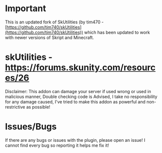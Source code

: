 # Important

This is an updated fork of SkUtilities (by tim470 - [https://github.com/tim740/skUtilities](https://github.com/tim740/skUtilities)) which has been updated to work with newer versions of Skript and Minecraft.


# skUtilities - https://forums.skunity.com/resources/26

Disclaimer: This addon can damage your server if used wrong or used in malicious manner, Double checking code is Advised, I take no responsibility for any damage caused, I've tried to make this addon as powerful and non-restrictive as possible!

# Issues/Bugs

If there are any bugs or issues with the plugin, please open an issue! I cannot find every bug so reporting it helps me fix it!
